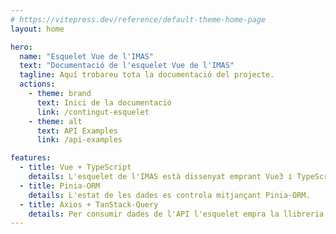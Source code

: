 ```yaml
---
# https://vitepress.dev/reference/default-theme-home-page
layout: home

hero:
  name: "Esquelet Vue de l'IMAS"
  text: "Documentació de l'esquelet Vue de l'IMAS"
  tagline: Aquí trobareu tota la documentació del projecte.
  actions:
    - theme: brand
      text: Inici de la documentació
      link: /contingut-esquelet
    - theme: alt
      text: API Examples
      link: /api-examples

features:
  - title: Vue + TypeScript
    details: L'esquelet de l'IMAS està dissenyat emprant Vue3 i TypeScript 5.
  - title: Pinia-ORM
    details: L'estat de les dades es controla mitjançant Pinia-ORM.
  - title: Axios + TanStack-Query
    details: Per consumir dades de l'API l'esquelet empra la llibreria TanStack-Query per damunt d'una versió preconfigurada d'Axios.
---
```

